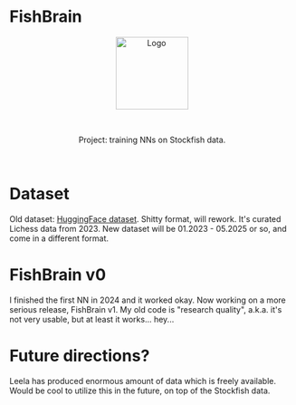 # FishBrain

<div align="center">
    <img src="img/logo_alpha_4.png" alt="Logo" width="128" height="128">
</div>

&nbsp;

<div align="center">
Project: training NNs on Stockfish data.
</div>

&nbsp;
&nbsp;
# Dataset
Old dataset: <a href="https://huggingface.co/datasets/mauricett/lichess_sf">HuggingFace dataset</a>.
Shitty format, will rework. It's curated Lichess data from 2023. New dataset will be 01.2023 - 05.2025 or so, and come in a different format. 

# FishBrain v0
I finished the first NN in 2024 and it worked okay. Now working on a more serious release, FishBrain v1. My old code is "research quality", a.k.a. it's not very usable, but at least it works... hey...

# Future directions?
Leela has produced enormous amount of data which is freely available. Would be cool to utilize this in the future, on top of the Stockfish data.
